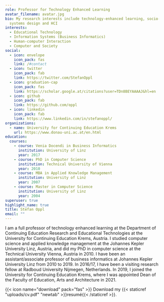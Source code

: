 ```yaml
---
role: Professor for Technology Enhanced Learning
avatar_filename: avatar.jpg
bio: My research interests include technology-enhanced learning, socio-technical
  systems design and HCI
interests:
  - Educational Technology
  - Information Systems (Business Informatics)
  - Human-computer Interaction
  - Computer and Society
social:
  - icon: envelope
    icon_pack: fas
    link: /#contact
  - icon: twitter
    icon_pack: fab
    link: https://twitter.com/StefanOppl
  - icon: graduation-cap
    icon_pack: fas
    link: https://scholar.google.at/citations?user=TDn8BEYAAAAJ&hl=en
  - icon: github
    icon_pack: fab
    link: https://github.com/oppl
  - icon: linkedin
    icon_pack: fab
    link: https://www.linkedin.com/in/stefanoppl/
organizations:
  - name: University for Continuing Education Krems
    url: https://www.donau-uni.ac.at/en.html
education:
  courses:
    - course: Venia Docendi in Business Informatics
      institution: University of Linz
      year: 2017
    - course: PhD in Computer Science
      institution: Technical University of Vienna
      year: 2010
    - course: MBA in Applied Knowledge Management
      institution: University of Linz
      year: 2007
    - course: Master in Computer Science
      institution: University of Linz
      year: 2004
superuser: true
highlight_name: true
title: Stefan Oppl
email: ""
---
```

I am a full professor of technology enhanced learning at the Department of Continuing Education Research and Educational Technologies at the University for Continuing Education Krems, Austria. I studied computer science and applied knowledge management at the Johannes Kepler University Linz, Austria, and did my PhD in computer science at the Technical University Vienna, Austria in 2010. I have been an assistant/associate professor of business informatics at Johannes Kepler University Linz from 2010 to 2019. In 2016/17, I have been a visiting research fellow at Radboud University Nijmegen, Netherlands. In 2019, I joined the University for Continuing Education Krems, where I was appointed Dean of the Faculty of Education, Arts and Architecture in 2021.

{{< icon name="download" pack="fas" >}} Download my {{< staticref "uploads/cv.pdf" "newtab" >}}resumé{{< /staticref >}}.